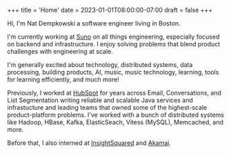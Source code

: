 +++
title = 'Home'
date = 2023-01-01T08:00:00-07:00
draft = false
+++

Hi, I'm Nat Dempkowski a software engineer living in Boston.

I'm currently working at [Suno](https://suno.com) on all things engineering, especially focused on backend and infrastructure. I enjoy solving problems that blend product challenges with engineering at scale.

I'm generally excited about technology, distributed systems, data processing, building products, AI, music, music technology, learning, tools for learning efficiently, and much more!

Previously, I worked at [HubSpot](https://hubspot.com) for years across Email, Conversations, and List Segmentation writing reliable and scalable Java services and infrastucture and leading teams that owned some of the highest-scale product-platform problems. I've worked with a bunch of distributed systems like Hadoop, HBase, Kafka, ElasticSeach, Vitess (MySQL), Memcached, and more.

Before that, I also interned at [InsightSquared](https://www.insightsquared.com) and [Akamai](https://akamai.com).

